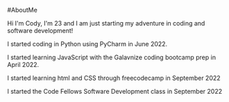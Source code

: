 #AboutMe

Hi I'm Cody, I'm 23 and I am just starting my adventure in coding and software development!

I started coding in Python using PyCharm in June 2022.

I started learning JavaScript with the Galavnize coding bootcamp prep in April 2022.

I started learning html and CSS through freecodecamp in September 2022

I started the Code Fellows Software Development class in September 2022
